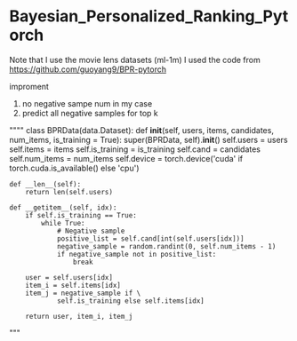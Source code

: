 # Bayesian_Personalized_Ranking_Pytorch
Note that I use the movie lens datasets (ml-1m)
I used the code from https://github.com/guoyang9/BPR-pytorch

improment
  1. no negative sampe num in my case
  2. predict all negative samples for top k

""""
  class BPRData(data.Dataset):
    def __init__(self, users, items, candidates, num_items, is_training = True):
        super(BPRData, self).__init__()
        self.users = users
        self.items = items
        self.is_training = is_training
        self.cand = candidates
        self.num_items = num_items
        self.device = torch.device('cuda' if torch.cuda.is_available() else 'cpu')

    def __len__(self):
        return len(self.users)

    def __getitem__(self, idx):
        if self.is_training == True:
            while True:
                # Negative sample
                positive_list = self.cand[int(self.users[idx])]
                negative_sample = random.randint(0, self.num_items - 1)
                if negative_sample not in positive_list:
                    break

        user = self.users[idx]
        item_i = self.items[idx]
        item_j = negative_sample if \
                self.is_training else self.items[idx]

        return user, item_i, item_j
  
  """

